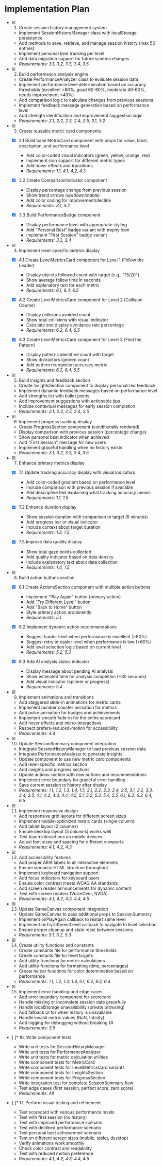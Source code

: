 # Implementation Plan

- [x] 1. Create session history management system
  - Implement SessionHistoryManager class with localStorage persistence
  - Add methods to save, retrieve, and manage session history (max 50 entries)
  - Implement personal best tracking per level
  - Add data migration support for future schema changes
  - _Requirements: 3.1, 3.2, 3.3, 3.4, 3.5_

- [x] 2. Build performance analysis engine
  - Create PerformanceAnalyzer class to evaluate session data
  - Implement performance level determination based on accuracy thresholds (excellent >80%, good 60-80%, moderate 40-60%, needs improvement <40%)
  - Add comparison logic to calculate changes from previous sessions
  - Implement feedback message generation based on performance level
  - Add strength identification and improvement suggestion logic
  - _Requirements: 2.1, 2.2, 2.3, 2.4, 2.5, 3.1, 3.2_

- [x] 3. Create reusable metric card components
  - [x] 3.1 Build base MetricCard component with props for value, label, description, and performance level
    - Add color-coded visual indicators (green, yellow, orange, red)
    - Implement icon support for different metric types
    - Add hover effects and transitions
    - _Requirements: 1.1, 4.1, 4.2, 4.3_

  - [x] 3.2 Create ComparisonIndicator component
    - Display percentage change from previous session
    - Show trend arrows (up/down/stable)
    - Add color coding for improvement/decline
    - _Requirements: 3.1, 3.2_

  - [x] 3.3 Build PerformanceBadge component
    - Display performance level with appropriate styling
    - Add "Personal Best" badge variant with trophy icon
    - Implement "First Session" badge variant
    - _Requirements: 3.3, 3.4_

- [x] 4. Implement level-specific metrics display
  - [x] 4.1 Create LevelMetricsCard component for Level 1 (Follow the Leader)
    - Display objects followed count with target (e.g., "15/20")
    - Show average follow time in seconds
    - Add explanatory text for each metric
    - _Requirements: 6.1, 6.4, 6.5_

  - [x] 4.2 Create LevelMetricsCard component for Level 2 (Collision Course)
    - Display collisions avoided count
    - Show total collisions with visual indicator
    - Calculate and display avoidance rate percentage
    - _Requirements: 6.2, 6.4, 6.5_

  - [x] 4.3 Create LevelMetricsCard component for Level 3 (Find the Pattern)
    - Display patterns identified count with target
    - Show distractors ignored count
    - Add pattern recognition accuracy metric
    - _Requirements: 6.3, 6.4, 6.5_

- [x] 5. Build insights and feedback section
  - Create InsightsSection component to display personalized feedback
  - Implement dynamic feedback messages based on performance level
  - Add strengths list with bullet points
  - Add improvement suggestions with actionable tips
  - Include contextual messages for early session completion
  - _Requirements: 2.1, 2.2, 2.3, 2.4, 2.5_

- [x] 6. Implement progress tracking display
  - Create ProgressSection component (conditionally rendered)
  - Display comparison with previous session (percentage change)
  - Show personal best indicator when achieved
  - Add "First Session" message for new users
  - Implement graceful handling when no history exists
  - _Requirements: 3.1, 3.2, 3.3, 3.4, 3.5_

- [x] 7. Enhance primary metrics display
  - [x] 7.1 Update tracking accuracy display with visual indicators
    - Add color-coded gradient based on performance level
    - Include comparison with previous session if available
    - Add descriptive text explaining what tracking accuracy means
    - _Requirements: 1.1, 1.5_

  - [x] 7.2 Enhance duration display
    - Show session duration with comparison to target (5 minutes)
    - Add progress bar or visual indicator
    - Include context about target duration
    - _Requirements: 1.3, 1.5_

  - [x] 7.3 Improve data quality display
    - Show total gaze points collected
    - Add quality indicator based on data density
    - Include explanatory text about data collection
    - _Requirements: 1.4, 1.5_

- [x] 8. Build action buttons section
  - [x] 8.1 Create ActionsSection component with multiple action buttons
    - Implement "Play Again" button (primary action)
    - Add "Try Different Level" button
    - Add "Back to Home" button
    - Style primary action prominently
    - _Requirements: 5.1_

  - [x] 8.2 Implement dynamic action recommendations
    - Suggest harder level when performance is excellent (>80%)
    - Suggest retry or easier level when performance is low (<60%)
    - Add level selection logic based on current level
    - _Requirements: 5.2, 5.3_

  - [x] 8.3 Add AI analysis status indicator
    - Display message about pending AI analysis
    - Show estimated time for analysis completion (~30 seconds)
    - Add visual indicator (spinner or progress)
    - _Requirements: 5.4_

- [x] 9. Implement animations and transitions
  - Add staggered slide-in animations for metric cards
  - Implement number counter animation for metrics
  - Add pulse animation for badges and achievements
  - Implement smooth fade-in for the entire scorecard
  - Add hover effects and micro-interactions
  - Respect prefers-reduced-motion for accessibility
  - _Requirements: 4.4_

- [x] 10. Update SessionSummary component integration
  - Integrate SessionHistoryManager to load previous session data
  - Integrate PerformanceAnalyzer to generate insights
  - Update component to use new metric card components
  - Add level-specific metrics section
  - Add insights and progress sections
  - Update actions section with new buttons and recommendations
  - Implement error boundary for graceful error handling
  - Save current session to history after display
  - _Requirements: 1.1, 1.2, 1.3, 1.4, 1.5, 2.1, 2.2, 2.3, 2.4, 2.5, 3.1, 3.2, 3.3, 3.4, 3.5, 4.1, 4.2, 4.3, 4.4, 4.5, 5.1, 5.2, 5.3, 5.4, 5.5, 6.1, 6.2, 6.3, 6.4, 6.5_

- [x] 11. Implement responsive design
  - Add responsive grid layouts for different screen sizes
  - Implement mobile-optimized metric cards (single column)
  - Add tablet layout (2 columns)
  - Ensure desktop layout (3 columns) works well
  - Test touch interactions on mobile devices
  - Adjust font sizes and spacing for different viewports
  - _Requirements: 4.1, 4.2, 4.3_

- [x] 12. Add accessibility features
  - Add proper ARIA labels to all interactive elements
  - Ensure semantic HTML structure throughout
  - Implement keyboard navigation support
  - Add focus indicators for keyboard users
  - Ensure color contrast meets WCAG AA standards
  - Add screen reader announcements for dynamic content
  - Test with screen readers (VoiceOver, NVDA)
  - _Requirements: 4.1, 4.2, 4.3, 4.4, 4.5_

- [x] 13. Update GameCanvas component integration
  - Update GameCanvas to pass additional props to SessionSummary
  - Implement onPlayAgain callback to restart same level
  - Implement onTryDifferentLevel callback to navigate to level selection
  - Ensure proper cleanup and state reset between sessions
  - _Requirements: 5.1, 5.2, 5.3_

- [x] 14. Create utility functions and constants
  - Create constants file for performance thresholds
  - Create constants file for level targets
  - Add utility functions for metric calculations
  - Add utility functions for formatting (time, percentages)
  - Create helper functions for color determination based on performance
  - _Requirements: 1.1, 1.2, 1.3, 1.4, 6.1, 6.2, 6.3, 6.4_

- [x] 15. Implement error handling and edge cases
  - Add error boundary component for scorecard
  - Handle missing or incomplete session data gracefully
  - Handle localStorage unavailability (private browsing)
  - Add fallback UI for when history is unavailable
  - Handle invalid metric values (NaN, Infinity)
  - Add logging for debugging without breaking UI
  - _Requirements: 3.5_

- [ ]* 16. Write component tests
  - Write unit tests for SessionHistoryManager
  - Write unit tests for PerformanceAnalyzer
  - Write unit tests for metric calculation utilities
  - Write component tests for MetricCard
  - Write component tests for LevelMetricsCard variants
  - Write component tests for InsightsSection
  - Write component tests for ProgressSection
  - Write integration test for complete SessionSummary flow
  - Test edge cases (first session, perfect score, zero score)
  - _Requirements: All_

- [ ]* 17. Perform visual testing and refinement
  - Test scorecard with various performance levels
  - Test with first session (no history)
  - Test with improved performance scenario
  - Test with declined performance scenario
  - Test personal best achievement scenario
  - Test on different screen sizes (mobile, tablet, desktop)
  - Verify animations work smoothly
  - Check color contrast and readability
  - Test with reduced motion preference
  - _Requirements: 4.1, 4.2, 4.3, 4.4, 4.5_
